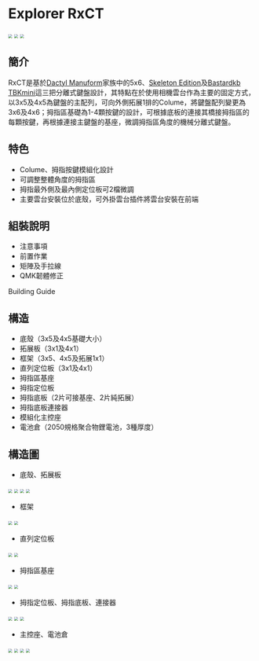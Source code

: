 # Explorer RxCT

<img src="image0.jpg" style="zoom: 50%;" >
<img src="image1.png" style="zoom: 50%;" >
<img src="image2.png" style="zoom: 50%;" >

## 簡介

RxCT是基於[Dactyl Manuform](https://github.com/abstracthat/dactyl-manuform)家族中的5x6、[Skeleton Edition](https://github.com/atsuyuki/dactyl-manuform-skeleton-edition-4x5)及[Bastardkb TBKmini](https://github.com/Bastardkb/TBK-Mini)這三把分離式鍵盤設計，其特點在於使用相機雲台作為主要的固定方式，以3x5及4x5為鍵盤的主配列，可向外側拓展1排的Colume，將鍵盤配列變更為3x6及4x6；拇指區基礎為1-4顆按鍵的設計，可根據底板的連接其橋接拇指區的每顆按鍵，再根據連接主鍵盤的基座，微調拇指區角度的機械分離式鍵盤。

## 特色

- Colume、拇指按鍵模組化設計
- 可調整整體角度的拇指區
- 拇指最外側及最內側定位板可2檔微調
- 主要雲台安裝位於底殼，可外掛雲台插件將雲台安裝在前端

## 組裝說明

- 注意事項
- 前置作業
- 矩陣及手拉線
- QMK韌體修正

Building Guide

## 構造

- 底殼（3x5及4x5基礎大小）
- 拓展板（3x1及4x1）
- 框架（3x5、4x5及拓展1x1）
- 直列定位板（3x1及4x1）
- 拇指區基座
- 拇指定位板
- 拇指底板（2片可接基座、2片純拓展）
- 拇指底板連接器
- 模組化主控座
- 電池倉（2050規格聚合物鋰電池，3種厚度）

## 構造圖

- 底殼、拓展板
<img src="Pic/1-1.png" style="zoom: 50%;" >
<img src="Pic/1-2.png" style="zoom: 50%;" >
<img src="Pic/1-3.png" style="zoom: 50%;" >
<img src="Pic/1-4.png" style="zoom: 50%;" >

- 框架

<img src="Pic/2-1.png" style="zoom: 50%;" >
<img src="Pic/2-2.png" style="zoom: 50%;" >

- 直列定位板

<img src="Pic/3-1.png" style="zoom: 50%;" >
<img src="Pic/3-2.png" style="zoom: 50%;" >

- 拇指區基座

<img src="Pic/4-1.png" style="zoom: 50%;" >
<img src="Pic/4-2.png" style="zoom: 50%;" >

- 拇指定位板、拇指底板、連接器

<img src="Pic/5-1.png" style="zoom: 50%;" >
<img src="Pic/5-2.png" style="zoom: 50%;" >
<img src="Pic/5-3.png" style="zoom: 50%;" >

- 主控座、電池倉

<img src="Pic/6-1.png" style="zoom: 50%;" >
<img src="Pic/6-2.png" style="zoom: 50%;" >
<img src="Pic/6-3.png" style="zoom: 50%;" >
<img src="Pic/6-4.png" style="zoom: 50%;" >

